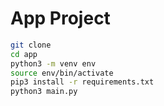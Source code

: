 # App Project

```sh
git clone
cd app
python3 -m venv env
source env/bin/activate
pip3 install -r requirements.txt
python3 main.py
```

